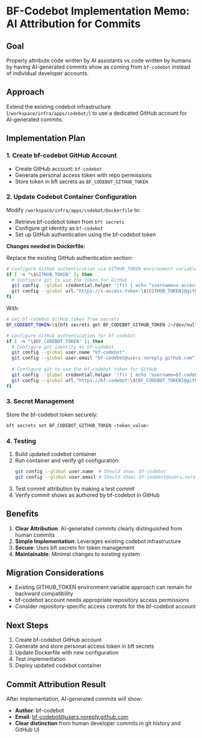 # BF-Codebot Implementation Memo: AI Attribution for Commits

## Goal
Properly attribute code written by AI assistants vs code written by humans by having AI-generated commits show as coming from `bf-codebot` instead of individual developer accounts.

## Approach
Extend the existing codebot infrastructure (`/workspace/infra/apps/codebot/`) to use a dedicated GitHub account for AI-generated commits.

## Implementation Plan

### 1. Create bf-codebot GitHub Account
- Create GitHub account: `bf-codebot`
- Generate personal access token with repo permissions
- Store token in bft secrets as `BF_CODEBOT_GITHUB_TOKEN`

### 2. Update Codebot Container Configuration

Modify `/workspace/infra/apps/codebot/Dockerfile` to:
- Retrieve bf-codebot token from `bft secrets`
- Configure git identity as `bf-codebot`
- Set up GitHub authentication using the bf-codebot token

**Changes needed in Dockerfile:**

Replace the existing GitHub authentication section:
```bash
# Configure GitHub authentication via GITHUB_TOKEN environment variable
if [ -n "\$GITHUB_TOKEN" ]; then
  # Configure git to use the token for GitHub
  git config --global credential.helper '!f() { echo "username=x-access-token"; echo "password=\$GITHUB_TOKEN"; }; f'
  git config --global url."https://x-access-token:\${GITHUB_TOKEN}@github.com/".insteadOf "https://github.com/"
fi
```

With:
```bash
# Get bf-codebot GitHub token from secrets
BF_CODEBOT_TOKEN=\$(bft secrets get BF_CODEBOT_GITHUB_TOKEN 2>/dev/null || echo "")

# Configure GitHub authentication for bf-codebot
if [ -n "\$BF_CODEBOT_TOKEN" ]; then
  # Configure git identity as bf-codebot
  git config --global user.name "bf-codebot"
  git config --global user.email "bf-codebot@users.noreply.github.com"
  
  # Configure git to use the bf-codebot token for GitHub
  git config --global credential.helper '!f() { echo "username=bf-codebot"; echo "password=\$BF_CODEBOT_TOKEN"; }; f'
  git config --global url."https://bf-codebot:\${BF_CODEBOT_TOKEN}@github.com/".insteadOf "https://github.com/"
fi
```

### 3. Secret Management

Store the bf-codebot token securely:
```bash
bft secrets set BF_CODEBOT_GITHUB_TOKEN <token_value>
```

### 4. Testing

1. Build updated codebot container
2. Run container and verify git configuration:
   ```bash
   git config --global user.name  # Should show: bf-codebot
   git config --global user.email # Should show: bf-codebot@users.noreply.github.com
   ```
3. Test commit attribution by making a test commit
4. Verify commit shows as authored by bf-codebot in GitHub

## Benefits

1. **Clear Attribution**: AI-generated commits clearly distinguished from human commits
2. **Simple Implementation**: Leverages existing codebot infrastructure
3. **Secure**: Uses bft secrets for token management
4. **Maintainable**: Minimal changes to existing system

## Migration Considerations

- Existing GITHUB_TOKEN environment variable approach can remain for backward compatibility
- bf-codebot account needs appropriate repository access permissions
- Consider repository-specific access controls for the bf-codebot account

## Next Steps

1. Create bf-codebot GitHub account
2. Generate and store personal access token in bft secrets
3. Update Dockerfile with new configuration
4. Test implementation
5. Deploy updated codebot container

## Commit Attribution Result

After implementation, AI-generated commits will show:
- **Author**: bf-codebot
- **Email**: bf-codebot@users.noreply.github.com
- **Clear distinction** from human developer commits in git history and GitHub UI